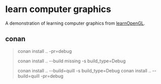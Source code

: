# learn computer graphics

A demonstration of learning computer graphics from [learnOpenGL](https://learnopengl-cn.github.io/).

## conan

> conan install .. -pr=debug
> 
> conan install .. --build missing -s build_type=Debug
> 
> conan install .. --build=quill -s build_type=Debug
> conan install .. --build=quill -pr=debug